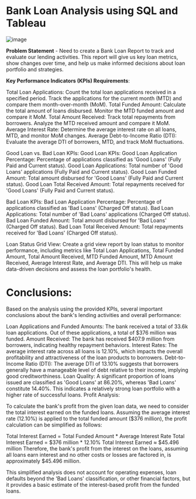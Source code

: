# Bank Loan Analysis using SQL and Tableau
![image](https://github.com/user-attachments/assets/bf38e39b-803d-4d3f-9888-496b727f0b55)


**Problem Statement** - Need to create a Bank Loan Report to track and evaluate our lending activities. This report will give us key loan metrics, show changes over time, and help us make informed decisions about loan portfolio and strategies.

**Key Performance Indicators (KPIs) Requirements**:

Total Loan Applications: Count the total loan applications received in a specified period. Track the applications for the current month (MTD) and compare them month-over-month (MoM).
Total Funded Amount: Calculate the total amount of loans disbursed. Monitor the MTD funded amount and compare it MoM.
Total Amount Received: Track total repayments from borrowers. Analyze the MTD received amount and compare it MoM.
Average Interest Rate: Determine the average interest rate on all loans, MTD, and monitor MoM changes.
Average Debt-to-Income Ratio (DTI): Evaluate the average DTI of borrowers, MTD, and track MoM fluctuations.

Good Loan vs. Bad Loan KPIs:
Good Loan KPIs:
Good Loan Application Percentage: Percentage of applications classified as 'Good Loans' (Fully Paid and Current status).
Good Loan Applications: Total number of 'Good Loans' applications (Fully Paid and Current status).
Good Loan Funded Amount: Total amount disbursed for 'Good Loans' (Fully Paid and Current status).
Good Loan Total Received Amount: Total repayments received for 'Good Loans' (Fully Paid and Current status).

Bad Loan KPIs:
Bad Loan Application Percentage: Percentage of applications classified as 'Bad Loans' (Charged Off status).
Bad Loan Applications: Total number of 'Bad Loans' applications (Charged Off status).
Bad Loan Funded Amount: Total amount disbursed for 'Bad Loans' (Charged Off status).
Bad Loan Total Received Amount: Total repayments received for 'Bad Loans' (Charged Off status).

Loan Status Grid View:
Create a grid view report by loan status to monitor performance, including metrics like Total Loan Applications, Total Funded Amount, Total Amount Received, MTD Funded Amount, MTD Amount Received, Average Interest Rate, and Average DTI. This will help us make data-driven decisions and assess the loan portfolio's health.

# Conclusions:
Based on the analysis using the provided KPIs, several important conclusions about the bank's lending activities and overall performance:

Loan Applications and Funded Amounts:
The bank received a total of 33.6k loan applications.
Out of these applications, a total of $376 million was funded.
Amount Received:
The bank has received $407.9 million from borrowers, indicating healthy repayment behaviors.
Interest Rates:
The average interest rate across all loans is 12.10%, which impacts the overall profitability and attractiveness of the loan products to borrowers.
Debt-to-Income Ratio (DTI):
The average DTI of 13.10% suggests that borrowers generally have a manageable level of debt relative to their income, implying good creditworthiness.
Loan Quality:
A significant proportion of loans issued are classified as 'Good Loans' at 86.20%, whereas 'Bad Loans' constitute 14.40%. This indicates a relatively strong loan portfolio with a higher rate of successful loans.
Profit Analysis:

To calculate the bank's profit from the given loan data, we need to consider the total interest earned on the funded loans. Assuming the average interest rate (12.10%) is applied to the total funded amount ($376 million), the profit calculation can be simplified as follows:

Total Interest Earned = Total Funded Amount * Average Interest Rate
Total Interest Earned = $376 million * 12.10%
Total Interest Earned ≈ $45.496 million
Therefore, the bank's profit from the interest on the loans, assuming all loans earn interest and no other costs or losses are factored in, is approximately $45.496 million.

This simplified analysis does not account for operating expenses, loan defaults beyond the 'Bad Loans' classification, or other financial factors, but it provides a basic estimate of the interest-based profit from the funded loans.












